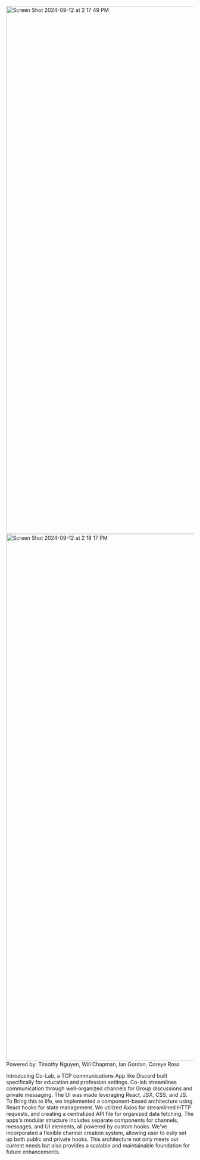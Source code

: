 <img width="1416" alt="Screen Shot 2024-09-12 at 2 17 49 PM" src="https://github.com/user-attachments/assets/199cd27f-2fb2-4c46-8176-d80ac4294515">
<img width="1414" alt="Screen Shot 2024-09-12 at 2 18 17 PM" src="https://github.com/user-attachments/assets/52d4ce5f-e60f-4cdc-8067-b22167918348">
Powered by: Timothy Nguyen, Will Chapman, Ian Gordan, Coreye Ross

Introducing Co-Lab, a TCP communications App like Discord built specifically for education and profession settings. Co-lab streamlines communication through well-organized channels for Group discussions and private messaging. The UI was made leveraging React, JSX, CSS, and JS. To Bring this to life, we implemented a component-based architecture using React hooks for state management. We utilized Axios for streamlined HTTP requests, and creating a centralized API file for organized data fetching. The apps's modular structure includes separate components for channels, messages, and UI elements, all powered by custom hooks. We've incorporated a flexible channel creation system, allowing user to esily set up both public and private hooks. This architecture not only meets our current needs but also provides a scalable and maintainable foundation for future enhancements.
